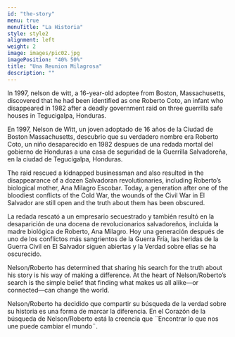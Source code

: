 ```yaml
---
id: "the-story"
menu: true
menuTitle: "La Historia"
style: style2
alignment: left
weight: 2
image: images/pic02.jpg
imagePosition: "40% 50%"
title: "Una Reunion Milagrosa"
description: ""
---
```


 In 1997, nelson de witt, a 16-year-old adoptee from Boston, Massachusetts, discovered that he had been identified as one Roberto Coto, an infant who disappeared in 1982 after a deadly government raid on three guerrilla safe houses in Tegucigalpa, Honduras.

 En 1997, Nelson de Witt, un joven adoptado de 16 años de la Ciudad de Boston Massachusetts, descubrio que su verdadero nombre era Roberto Coto, un niño desaparecido en 1982 despues de una redada mortal del gobierno de Honduras a una casa de seguridad de la Guerrilla Salvadoreña, en la ciudad de Tegucigalpa, Honduras.

The raid rescued a kidnapped businessman and also resulted in the disappearance of a dozen Salvadoran revolutionaries, including Roberto’s biological mother, Ana Milagro Escobar. Today, a generation after one of the bloodiest conflicts of the Cold War, the wounds of the Civil War in El Salvador are still open and the truth about them has been obscured.

La redada rescató a un empresario secuestrado y también resultó en la desaparición de una docena de revolucionarios salvadoreños, incluida la madre biológica de Roberto, Ana Milagro. Hoy una generación después de uno de los conflictos más sangrientos de la Guerra Fría, las heridas de la Guerra Civil en El Salvador siguen abiertas y la Verdad sobre ellas se ha oscurecido.

Nelson/Roberto has determined that sharing his search for the truth about his story is his way of making a difference. At the heart of Nelson/Roberto’s search is the simple belief that finding what makes us all alike—or connected—can change the world.

Nelson/Roberto ha decidido que compartir su búsqueda de la verdad sobre su historia es una forma de marcar la diferencia. En el Corazón de la búsqueda de Nelson/Roberto está la creencia que ¨Encontrar lo que nos une puede cambiar el mundo¨.